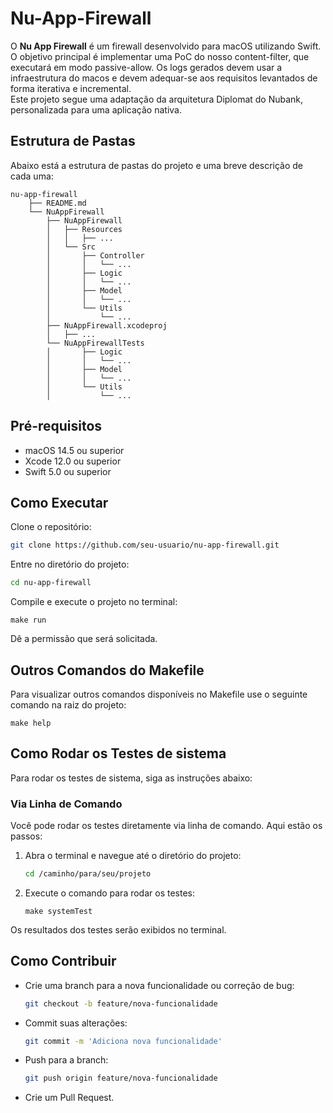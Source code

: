# Nu-App-Firewall

O **Nu App Firewall** é um firewall desenvolvido para macOS utilizando Swift. O objetivo principal é implementar uma PoC do nosso content-filter, que executará em modo passive-allow. Os logs gerados devem usar a infraestrutura do macos e devem adequar-se aos requisitos levantados de forma iterativa e incremental.  
Este projeto segue uma adaptação da arquitetura Diplomat do Nubank, personalizada para uma aplicação nativa.

## Estrutura de Pastas

Abaixo está a estrutura de pastas do projeto e uma breve descrição de cada uma:
```
nu-app-firewall
    ├── README.md
    └── NuAppFirewall
        ├── NuAppFirewall
        │   ├── Resources
        │   │   ├── ...
        │   └── Src
        │       ├── Controller
        │       │   └── ...
        │       ├── Logic
        │       │   └── ...
        │       ├── Model
        │       │   └── ...
        │       └── Utils
        │           └── ...
        ├── NuAppFirewall.xcodeproj
        │   ├── ...
        └── NuAppFirewallTests
        │       ├── Logic
        │       │   └── ...
        │       ├── Model
        │       │   └── ...
        │       └── Utils
        │           └── ...
```

## Pré-requisitos

- macOS 14.5 ou superior
- Xcode 12.0 ou superior
- Swift 5.0 ou superior

## Como Executar

Clone o repositório:

```bash
git clone https://github.com/seu-usuario/nu-app-firewall.git
```

Entre no diretório do projeto:

```bash
cd nu-app-firewall 
```

Compile e execute o projeto no terminal:

```
make run
```

Dê a permissão que será solicitada.

## Outros Comandos do Makefile

Para visualizar outros comandos disponíveis no Makefile use o seguinte comando na raiz do projeto:

```
make help
```
    
## Como Rodar os Testes de sistema

Para rodar os testes de sistema, siga as instruções abaixo:

### Via Linha de Comando

Você pode rodar os testes diretamente via linha de comando. Aqui estão os passos:

1. Abra o terminal e navegue até o diretório do projeto:
    ```bash
    cd /caminho/para/seu/projeto
    ```

2. Execute o comando para rodar os testes:
    ```
    make systemTest
    ```

Os resultados dos testes serão exibidos no terminal.

## Como Contribuir

- Crie uma branch para a nova funcionalidade ou correção de bug:
    ```bash
    git checkout -b feature/nova-funcionalidade
    ```

- Commit suas alterações:
    ```bash
    git commit -m 'Adiciona nova funcionalidade'
    ```

- Push para a branch:
    ```bash
    git push origin feature/nova-funcionalidade
    ```

- Crie um Pull Request.
